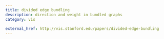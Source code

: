 ```yaml
---
title: divided edge bundling
description: direction and weight in bundled graphs
category: vis

external_href: http://vis.stanford.edu/papers/divided-edge-bundling
---
```

